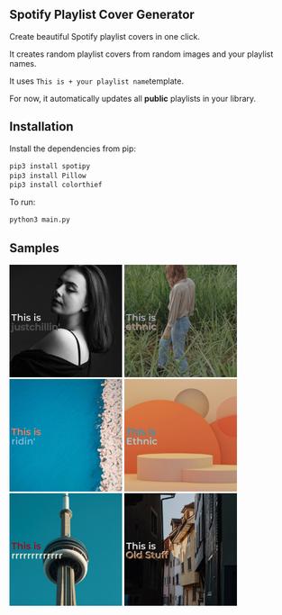 ## Spotify Playlist Cover Generator

Create beautiful Spotify playlist covers in one click. </br>

It creates random playlist covers from random images and your playlist names. </br>

It uses ``` This is + your playlist name ```template. </br>

For now, it automatically updates all **public**  playlists in your library. </br>

## Installation

Install the dependencies from pip:

```sh
pip3 install spotipy
pip3 install Pillow
pip3 install colorthief
```
To run:

```sh
python3 main.py
```

## Samples

<img src="/samples/post_img101.jpg" alt="sample1" style="height: 200px; width:200px;"/>
<img src="/samples/post_img12 10.38.44.jpg" alt="sample2" style="height: 200px; width:200px;"/>
<img src="/samples/post_img13 17.04.03.jpg" alt="sample3" style="height: 200px; width:200px;"/>
<img src="/samples/post_img15 17.36.48.jpg" alt="sample4" style="height: 200px; width:200px;"/>
<img src="/samples/post_img2 20.00.28.jpg" alt="sample5" style="height: 200px; width:200px;"/>
<img src="/samples/post_img39 10.38.44.jpg" alt="sample6" style="height: 200px; width:200px;"/>



